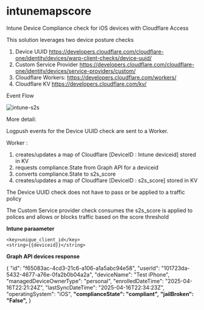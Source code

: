 # intunemapscore

Intune Device Compliance check for iOS devices with Cloudflare Access

This solution leverages two device posture checks 

1. Device UUID https://developers.cloudflare.com/cloudflare-one/identity/devices/warp-client-checks/device-uuid/
2. Custom Service Provider https://developers.cloudflare.com/cloudflare-one/identity/devices/service-providers/custom/
3. Cloudflare Workers: https://developers.cloudflare.com/workers/
4. Cloudflare KV https://developers.cloudflare.com/kv/


Event Flow

![intune-s2s](https://github.com/user-attachments/assets/cc35dbdb-6441-40ef-837d-236eee84069e)




More detail:

Logpush events for the Device UUID check are sent to a Worker. 

Worker : 

1. creates/updates a map of Cloudflare [DeviceID : Intune deviceid] stored in KV
2. requests compliance.State from Graph API for a deviceid
3. converts compliance.State to s2s_score
4. creates/updates a map of Cloudflare [DeviceID : s2s_score] stored in KV

The Device UUID check does not have to pass or be applied to a traffic policy

The Custom Service provider check consumes the s2s_score is applied to polices and allows or blocks traffic based on the score threshold 


**Intune paraameter**


    <key>unique_client_id</key>
    <string>{{deviceid}}</string>
  


**Graph API devices response** 

{
"id": "f65083ac-4cd3-21c6-a106-a1a5abc94e58",
"userId": "101723da-5432-4677-a76e-0fa2b0b04a2a",
"deviceName": "Test iPhone",
"managedDeviceOwnerType": "personal",
"enrolledDateTime": "2025-04-16T22:21:24Z",
"lastSyncDateTime": "2025-04-16T22:34:23Z",
"operatingSystem": "iOS",
**"complianceState": "compliant",**
**"jailBroken": "False",**
}


